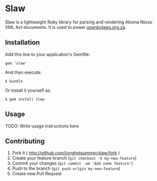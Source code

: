 # Slaw

Slaw is a lightweight Ruby library for parsing and rendering Akoma Ntoso XML Act documents.
It is used to power [openbylaws.org.za](http://openbylaws.org.za).

## Installation

Add this line to your application's Gemfile:

    gem 'slaw'

And then execute:

    $ bundle

Or install it yourself as:

    $ gem install slaw

## Usage

TODO: Write usage instructions here

## Contributing

1. Fork it ( http://github.com/longhotsummer/slaw/fork )
2. Create your feature branch (`git checkout -b my-new-feature`)
3. Commit your changes (`git commit -am 'Add some feature'`)
4. Push to the branch (`git push origin my-new-feature`)
5. Create new Pull Request

